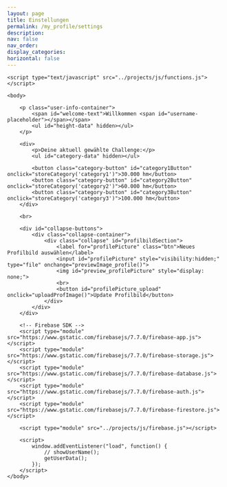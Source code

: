```yaml
---
layout: page
title: Einstellungen
permalink: /my_profile/settings
description:
nav: false
nav_order:
display_categories:
horizontal: false
---
```


<html>
    <head>
        <title>Firebase Image Upload using HTML and JavaScript</title>
        <link rel="stylesheet" type="text/css" href="../projects/css/style.css">
    </head>

    <script type="text/javascript" src="../projects/js/functions.js"></script>
    
    <body>

        <p class="user-info-container">
            <span id="welcome-text">Willkommen <span id="username-placeholder"></span></span>
            <ul id="height-data" hidden></ul>
        </p>

        <div>
            <p>Deine aktuell gewählte Challenge:</p>
            <ul id="category-data" hidden></ul>

            <button class="category-button" id="category1Button" onclick="storeCategory('category1')">30.000 hm</button>
            <button class="category-button" id="category2Button" onclick="storeCategory('category2')">60.000 hm</button>
            <button class="category-button" id="category3Button" onclick="storeCategory('category3')">100.000 hm</button>
        </div>

        <br>

        <div id="collapse-buttons">
            <div class="collapse-container">
                <div class="collapse" id="profilbildSection">
                    <label for="profilePicture" class="btn">Neues Profilbild auswählen</label>
                    <input id="profilePicture" style="visibility:hidden;" type="file" onchange="previewImage_profile()">
                    <img id="preview_profilePicture" style="display: none;">
                    <br>
                    <button id="profilePicture_upload" onclick="uploadProfImage()">Update Profilbild</button>
                </div>
            </div>
        </div>

        <!-- Firebase SDK -->
        <script type="module" src="https://www.gstatic.com/firebasejs/7.7.0/firebase-app.js"></script>
        <script type="module" src="https://www.gstatic.com/firebasejs/7.7.0/firebase-storage.js"></script>
        <script type="module" src="https://www.gstatic.com/firebasejs/7.7.0/firebase-database.js"></script>
        <script type="module" src="https://www.gstatic.com/firebasejs/7.7.0/firebase-auth.js"></script>
        <script type="module" src="https://www.gstatic.com/firebasejs/7.7.0/firebase-firestore.js"></script>

        <script type="module" src="../projects/js/firebase.js"></script>

        <script>
            window.addEventListener("load", function() {
                // showUserName();
                getUserData();
            });
        </script>
    </body>
</html>